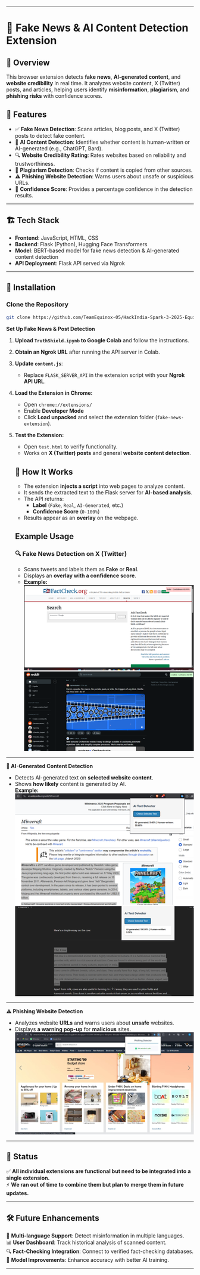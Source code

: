 
---

# 📰 Fake News & AI Content Detection Extension

## 📌 Overview  
This browser extension detects **fake news**, **AI-generated content**, and **website credibility** in real time. It analyzes website content, X (Twitter) posts, and articles, helping users identify **misinformation**, **plagiarism**, and **phishing risks** with confidence scores.

## 🚀 Features  
- ✅ **Fake News Detection**: Scans articles, blog posts, and X (Twitter) posts to detect fake content.  
- 🤖 **AI Content Detection**: Identifies whether content is human-written or AI-generated (e.g., ChatGPT, Bard).  
- 🔍 **Website Credibility Rating**: Rates websites based on reliability and trustworthiness.  
- 📝 **Plagiarism Detection**: Checks if content is copied from other sources.  
- ⚠️ **Phishing Website Detection**: Warns users about unsafe or suspicious URLs.  
- 🎯 **Confidence Score**: Provides a percentage confidence in the detection results.  

---

## 🏗️ Tech Stack  
- **Frontend**: JavaScript, HTML, CSS  
- **Backend**: Flask (Python), Hugging Face Transformers  
- **Model**: BERT-based model for fake news detection & AI-generated content detection  
- **API Deployment**: Flask API served via Ngrok  

---

## 🔧 Installation  

### Clone the Repository  
```sh
git clone https://github.com/TeamEquinox-05/HackIndia-Spark-3-2025-Equinox.git
```

**Set Up Fake News & Post Detection**
1. **Upload `TruthShield.ipynb` to Google Colab** and follow the instructions.  
2. **Obtain an Ngrok URL** after running the API server in Colab.  
3. **Update `content.js`**:  
   - Replace `FLASK_SERVER_API` in the extension script with your **Ngrok API URL**.  
4. **Load the Extension in Chrome:**  
   - Open `chrome://extensions/`  
   - Enable **Developer Mode**  
   - Click **Load unpacked** and select the extension folder (`fake-news-extension`).  
5. **Test the Extension:**  
   - Open `test.html` to verify functionality.  
   - Works on **X (Twitter) posts** and general **website content detection**.  

   ## 📌 How It Works  
   - The extension **injects a script** into web pages to analyze content.  
   - It sends the extracted text to the Flask server for **AI-based analysis**.  
   - The API returns:  
     - **Label** (`Fake`, `Real`, `AI-Generated`, etc.)  
     - **Confidence Score** (`0-100%`)  
   - Results appear as an **overlay** on the webpage.  

   ## Example Usage  
   
   ### 🔍 Fake News Detection on X (Twitter)  
   - Scans tweets and labels them as **Fake** or **Real**.  
   - Displays an **overlay with a confidence score**.  
   - **Example:**  
     ![Fake News Detector](assets/fake.png)  
     ![Real News Detector](assets/real.png)  
---


**🤖 AI-Generated Content Detection**  
- Detects AI-generated text on **selected website content**.  
- Shows **how likely** content is generated by AI.  
**Example:**  
  ![Human Detector](assets/human.png)  
  ![Ai Detector](assets/ai.png)  

---

**⚠️ Phishing Website Detection**
- Analyzes website **URLs** and warns users about **unsafe** websites.  
- Displays **a warning pop-up** for **malicious** sites.  
![Phishing Detector](assets/safe.jpg)

---

## 📌 Status  
✅ **All individual extensions are functional but need to be integrated into a single extension.**  
⚡ **We ran out of time to combine them but plan to merge them in future updates.**  

---

## 🛠️ Future Enhancements  
🔹 **Multi-language Support**: Detect misinformation in multiple languages.  
📊 **User Dashboard**: Track historical analysis of scanned content.  
🔍 **Fact-Checking Integration**: Connect to verified fact-checking databases.  
🧠 **Model Improvements**: Enhance accuracy with better AI training.  

---

